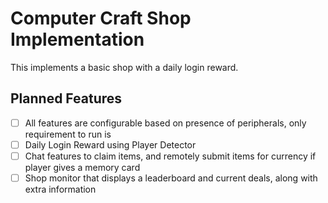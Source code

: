 # Computer Craft Shop Implementation
This implements a basic shop with a daily login reward. 

## Planned Features
- [ ] All features are configurable based on presence of peripherals, only requirement to run is 
- [ ] Daily Login Reward using Player Detector
- [ ] Chat features to claim items, and remotely submit items for currency if player gives a memory card
- [ ] Shop monitor that displays a leaderboard and current deals, along with extra information
